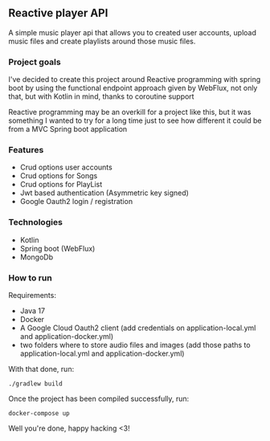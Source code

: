## Reactive player API
A simple music player api that allows you to created user accounts,
upload music files and create playlists around those music files.

### Project goals
I've decided to create this project around Reactive programming
with spring boot by using the functional endpoint approach given
by WebFlux, not only that, but with Kotlin in mind, thanks to coroutine support

Reactive programming may be an overkill for a project like this, but it was
something I wanted to try for a long time just to see how different it could
be from a MVC Spring boot application

### Features
- Crud options user accounts
- Crud options for Songs
- Crud options for PlayList
- Jwt based authentication (Asymmetric key signed)
- Google Oauth2 login / registration

### Technologies
- Kotlin
- Spring boot (WebFlux)
- MongoDb

### How to run
Requirements:
 - Java 17
 - Docker
 - A Google Cloud Oauth2 client (add credentials on application-local.yml and application-docker.yml)
 - two folders where to store audio files and images (add those paths to application-local.yml and application-docker.yml)

With that done, run:
```
./gradlew build
```
Once the project has been compiled successfully, run:
```
docker-compose up
```
Well you're done, happy hacking <3!
